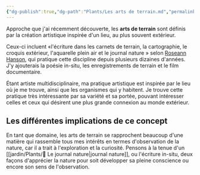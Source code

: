 ```yaml
---
{"dg-publish":true,"dg-path":"Plants/Les arts de terrain.md","permalink":"/plants/les-arts-de-terrain/"}
---
```



Approche que j'ai récemment découverte, les **arts de terrain** sont définis par la création artistique inspirée d'un lieu, au plus souvent extérieur.

Ceux-ci incluent «l'écriture dans les carnets de terrain, la cartographie, le croquis extérieur, l'aquarelle plein air et le journal nature » selon [Roseann Hanson](https://www.exploringoverland.com/fieldarts), qui pratique cette discipline depuis plusieurs dizaines d'années. J'y ajouterais la poésie in-situ, les enregistrements de terrain et le film documentaire.

Étant artiste multidisciplinaire, ma pratique artistique est inspirée par le lieu où je me trouve, ainsi que les organismes qui y habitent. Je trouve cette pratique très intéressante par sa variété et sa portée, pouvant intéresser celles et ceux qui désirent une plus grande connexion au monde extérieur.
## Les différentes implications de ce concept

En tant que domaine, les arts de terrain se rapprochent beaucoup d'une matière qui rassemble tous mes intérêts en termes d'observation de la nature, car il a trait à l'exploration et la curiosité. Pensons à la tenue d'un [[jardin/Plants/🌱 Le journal nature\|journal nature]], ou l'écriture in-situ, deux façons d'apprécier la nature pour soit développer sa pleine conscience ou encore son sens de l'observation.

